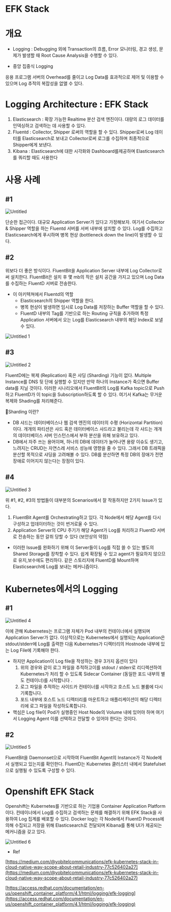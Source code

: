 # EFK Stack

# 개요

- Logging : Debugging 외에 Transaction의 흐름, Error 모니터링, 경고 생성, 문제가 발생할 때 Root Cause Analysis을 수행할 수 있다.

- 중앙 집중식 Logging

응용 프로그램 서버의 Overhead를 줄이고 Log Data를 효과적으로 제어 및 이용할 수 있으며 Log 추적의 복잡성을 없앨 수 있다.

# Logging Architecture : EFK Stack

1. Elasticsearch : 확장 가능한 Realtime 분산 검색 엔진이다. 대량의 로그 데이터를 인덱싱하고 검색하는 데 사용할 수 있다.
2. Fluentd : Collector, Shipper 로써의 역할을 할 수 있다. Shipper로써 Log 데이터를 Elasticsearch로 보내고 Collector로써 로그를 수집하며 최종적으로 Shipper에게 보낸다.
3. Kibana : Elasticsearch에 대한 시각화와 Dashboard를제공하며 Elasticsearch를 쿼리할 때도 사용한다

# 사용 사례

## #1

![Untitled](https://user-images.githubusercontent.com/67780144/94677794-76cbb880-0358-11eb-9086-3cd1c130e40d.png)

단순한 접근이다. 대규모 Application Server가 있다고 가정해보자. 여기서 Collector & Shipper 역할을 하는 Fluentd 서버를 서버 내부에 설치할 수 있다. Log를 수집하고 Elasticsearch에게 푸시하며 병목 현상 (bottleneck down the line)이 발생할 수 있다.

## #2

위보다 더 좋은 방식이다. FluentBit을 Application Server 내부에 Log Collector로써 설치한다. FluentBit은 설치 후 몇 mb의 작은 설치 공간을 가지고 있으며 Log Data를 수집하는 FluentD 서버로 전송한다.

- 이 아키텍쳐에서 Fluentd의 역할
    - Elasticsearch의 Shipper 역할을 한다.
    - 병목 현상이 발생하면 임시로 Log Data를 저장하는 Buffer 역할을 할 수 있다.
    - FluentD 내부의 Tag를 기반으로 하는 Routing 규칙을 추가하여 특정 Application 서버에서 오는 Log를 Elasticsearch 내부의 해당 Index로 보낼 수 있다.

![Untitled 1](https://user-images.githubusercontent.com/67780144/94677801-78957c00-0358-11eb-98d2-6ad99989d6e0.png)

## #3

![Untitled 2](https://user-images.githubusercontent.com/67780144/94677802-792e1280-0358-11eb-9149-6a8d63af4c02.png)

FluentD에는 복제 (Replication) 혹은 샤딩 (Sharding) 기능이 없다. Multiple Instance를 DNS 뒷 단에 실행할 수 있지만 만약 하나의 Instance가 죽으면 Buffer data를 지닐 것이다. 이러한 시나리오에서 FluentBit의 Log를 Kafka topic으로 Push하고 FluentD가 이 topic을 Subscription하도록 할 수 있다. 여기서 Kafka는 무거운 복제와 Shading를 처리해준다.

🤥Sharding 이란?

- DB 샤드는 데이터베이스나 웹 검색 엔진의 데이터의 수평 (Horizontal Partition)이다. 개개의 파티션은 샤드 혹은 데이터베이스 샤드라고 불리는데 각 샤드는 개개의 데이터베이스 서버 인스턴스에서 부하 분산을 위해 보유하고 있다.
- DB에서 자주 쓰는 용어이며, 하나의 DB에 데이터가 늘어나면 용량 이슈도 생기고, 느려지는 CRUD는 자연스레 서비스 성능에 영향을 줄 수 있다. 그래서 DB 트래픽을 분산할 목적으로 샤딩을 고려해볼 수 있다. DB를 분산하면 특정 DB의 장애가 전면장애로 이어지지 않는다는 장점이 있다.

## #4

![Untitled 3](https://user-images.githubusercontent.com/67780144/94677805-7a5f3f80-0358-11eb-82ed-0626c471c29c.png)

위 #1, #2, #3의 방법들이 대부분의 Scenarios에서 잘 작동하지만 2가지 Issue가 있다.

1. FluentBit Agent를 Orchestrating하고 있다. 각 Node에서 해당 Agent를 다시 구성하고 업데이터하는 것이 번거로울 수 있다.
2. Application Server의 CPU 주기가 해당 Agent가 Log를 처리하고 FluentD 서버로 전송하는 동안 갈취 당할 수 있다 (보안상의 약점)

- 이러한 Issue를 완화하기 위해 이 Server들이 Log를 직접 쓸 수 있는 별도의 Shared Storage를 장착할 수 있다. 쉽게 확장될 수 있고 agent가 필요하지 않으므로 유지,보수에도 편리하다. 같은 스토리지에 FluentD를 Mount하며 Elasticsearch에 Log를 보내는 메커니즘이다.

# Kubernetes에서의 Logging

## #1

![Untitled 4](https://user-images.githubusercontent.com/67780144/94677806-7af7d600-0358-11eb-86d4-d03a1e29e52e.png)

이에 관해 Kubernetes는 프로그램 자체가 Pod 내부의 컨테이너에서 실행되며 Application Server가 없다. 이상적으로는 Kubernetes에서 실행되는 Application은 stdout/stderr에 Log를 출력한 다음 Kubernetes가 디렉터리의 Hostnode 내부에 있는 Log File에 기록해야 한다.

- 하지만 Application이 Log file을 작성하는 경우 3가지 옵션이 있다
    1. 위의 경우와 같이 로그 파일을 추적하고이를 stdout / stderr로 리디렉션하여 Kubernetes가 처리 할 수 있도록 Sidecar Container (동일한 포드 내부의 별도 컨테이너)를 시작합니다 .
    2. 로그 파일을 추적하는 사이드카 컨테이너를 시작하고 호스트 노드 볼륨에 다시 기록합니다.
    3. 포드 내부에 호스트 노드 디렉터리를 마운트하고 애플리케이션이 해당 디렉터리에 로그 파일을 작성하도록합니다.
- 핵심은 Log file이 Pod가 실행중인 Host Node의 Volume 내에 있어야 하며 여기서 Logging Agent 이를 선택하고 전달할 수 있어야 한다는 것이다.

## #2

![Untitled 5](https://user-images.githubusercontent.com/67780144/94677807-7b906c80-0358-11eb-930b-531790ffc936.png)

FluentBit을 Daemonset으로 시작하여 FluentBit Agent의 Instance가 각 Node에서 실행되고 있는지를 확인한다. FluentD는 Kubernetes 클러스터 내에서 Statefulset으로 실행될 수 있도록 구성할 수 있다.

# Openshift EFK Stack

Openshift는 Kubernetes를 기반으로 하는 기업용 Container Application Platform이다. 컨테이너에서 Log를 수집하고 검색하는 문제를 해결하기 위해 EFK Stack을 사용하여 Log 집계를 배포할 수 있다. Docker log는 각 Node에서 FluentD Process에 의해 수집되고 저장을 위해 Elasticsearch로 전달되며 Kibana를 통해 UI가 제공되는 메커니즘을 갖고 있다.

![Untitled 6](https://user-images.githubusercontent.com/67780144/94677810-7c290300-0358-11eb-9eed-0237336b31d5.png)

- Ref

[https://medium.com/@yobitelcommunications/efk-kubernetes-stack-in-cloud-native-way-scope-about-retail-industry-77c526402a27](https://medium.com/@yobitelcommunications/efk-kubernetes-stack-in-cloud-native-way-scope-about-retail-industry-77c526402a27)

[https://access.redhat.com/documentation/en-us/openshift_container_platform/4.1/html/logging/efk-logging](https://access.redhat.com/documentation/en-us/openshift_container_platform/4.1/html/logging/efk-logging)
